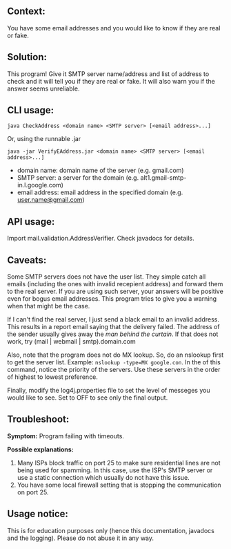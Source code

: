 Context:
----
You have some email addresses and you would like to know if they are real or fake.

Solution: 
----
This program! Give it SMTP server name/address and list of address to check and it will tell you if they are real or fake. It will also warn you if the answer seems unreliable. 

CLI usage:
----
`java CheckAddress <domain name> <SMTP server> [<email address>...]`

Or, using the runnable .jar 

`java -jar VerifyEAddress.jar <domain name> <SMTP server> [<email address>...]`

 - domain name: domain name of the server (e.g. gmail.com)
 - SMTP server: a server for the domain (e.g. alt1.gmail-smtp-in.l.google.com)
 - email address: email address in the specified domain (e.g. user.name@gmail.com)

API usage:
----
Import mail.validation.AddressVerifier. Check javadocs for details.

Caveats:
----
Some SMTP servers does not have the user list. They simple catch all emails (including the ones with invalid recepient address) and forward them to the real server. If you are using such server, your answers will be positive even for bogus email addresses. This program tries to give you a warning when that might be the case. 

If I can't find the real server, I just send a black email to an invalid address. This results in a report email saying that the delivery failed. The address of the sender usually gives away the *man behind the curtain*. If that does not work, try (mail | webmail | smtp).domain.com

Also, note that the program does not do MX lookup. So, do an nslookup first to get the server list. Example: `nslookup -type=MX google.con`. In the of this command, notice the priority of the servers. Use these servers in the order of highest to lowest preference. 

Finally, modify the log4j.properties file to set the level of messeges you would like to see. Set to OFF to see only the final output.

Troubleshoot:
----
**Symptom:** Program failing with timeouts.

**Possible explanations:**

1. Many ISPs block traffic on port 25 to make sure residential lines are not being used for spamming. In this case, use the ISP's SMTP server or use a static connection which usually do not have this issue.
2. You have some local firewall setting that is stopping the communication on port 25.
 
Usage notice:
----
This is for education purposes only (hence this documentation, javadocs and the logging). Please do not abuse it in any way. 